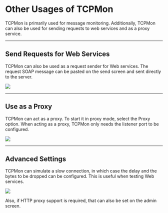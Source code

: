 # Other Usages of TCPMon

TCPMon is primarily used for message monitoring. Additionally, TCPMon
can also be used for sending requests to web services and as a proxy
service. 

---

## Send Requests for Web Services

TCPMon can also be used as a request sender for Web services. The
request SOAP message can be pasted on the send screen and sent directly
to the server.

![](/assets/img/deploy/monitor/web-services.png)

---

## Use as a Proxy

TCPMon can act as a proxy. To start it in proxy mode, select the Proxy
option. When acting as a proxy, TCPMon only needs the listener port to
be configured.

![](/assets/img/deploy/monitor/as-a-proxy.png)

---

## Advanced Settings

TCPMon can simulate a slow connection, in which case the delay and the
bytes to be dropped can be configured. This is useful when testing Web
services.

![](/assets/img/deploy/monitor/advanced-setting.png)

Also, if HTTP proxy support is required, that can also be set on the
admin screen.
